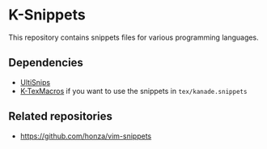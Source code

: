# K-Snippets

This repository contains snippets files for various programming languages.

## Dependencies

- [UltiSnips](https://github.com/SirVer/ultisnips)
- [K-TexMacros](https://github.com/InfiniteSynthesis/K-TexMacros) if you want to use the snippets in
  `tex/kanade.snippets`

## Related repositories

- https://github.com/honza/vim-snippets
